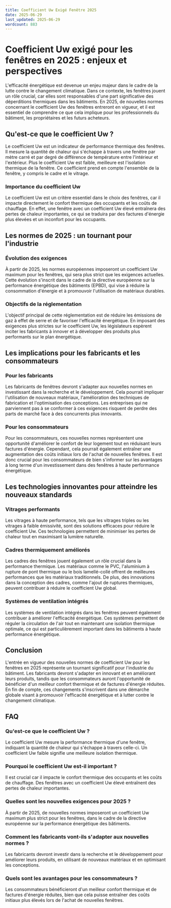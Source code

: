```yaml
---
title: Coefficient Uw Exigé Fenêtre 2025
date: 2025-06-29
last_updated: 2025-06-29
wordcount: 883
---
```


# Coefficient Uw exigé pour les fenêtres en 2025 : enjeux et perspectives

L'efficacité énergétique est devenue un enjeu majeur dans le cadre de la lutte contre le changement climatique. Dans ce contexte, les fenêtres jouent un rôle crucial, car elles sont responsables d'une part significative des déperditions thermiques dans les bâtiments. En 2025, de nouvelles normes concernant le coefficient Uw des fenêtres entreront en vigueur, et il est essentiel de comprendre ce que cela implique pour les professionnels du bâtiment, les propriétaires et les futurs acheteurs.

## Qu'est-ce que le coefficient Uw ?

Le coefficient Uw est un indicateur de performance thermique des fenêtres. Il mesure la quantité de chaleur qui s'échappe à travers une fenêtre par mètre carré et par degré de différence de température entre l'intérieur et l'extérieur. Plus le coefficient Uw est faible, meilleure est l'isolation thermique de la fenêtre. Ce coefficient prend en compte l'ensemble de la fenêtre, y compris le cadre et le vitrage.

### Importance du coefficient Uw

Le coefficient Uw est un critère essentiel dans le choix des fenêtres, car il impacte directement le confort thermique des occupants et les coûts de chauffage. En effet, une fenêtre avec un coefficient Uw élevé entraînera des pertes de chaleur importantes, ce qui se traduira par des factures d'énergie plus élevées et un inconfort pour les occupants.

## Les normes de 2025 : un tournant pour l'industrie

### Évolution des exigences

À partir de 2025, les normes européennes imposeront un coefficient Uw maximum pour les fenêtres, qui sera plus strict que les exigences actuelles. Cette évolution s'inscrit dans le cadre de la directive européenne sur la performance énergétique des bâtiments (EPBD), qui vise à réduire la consommation d'énergie et à promouvoir l'utilisation de matériaux durables.

### Objectifs de la réglementation

L'objectif principal de cette réglementation est de réduire les émissions de gaz à effet de serre et de favoriser l'efficacité énergétique. En imposant des exigences plus strictes sur le coefficient Uw, les législateurs espèrent inciter les fabricants à innover et à développer des produits plus performants sur le plan énergétique.

## Les implications pour les fabricants et les consommateurs

### Pour les fabricants

Les fabricants de fenêtres devront s'adapter aux nouvelles normes en investissant dans la recherche et le développement. Cela pourrait impliquer l'utilisation de nouveaux matériaux, l'amélioration des techniques de fabrication et l'optimisation des conceptions. Les entreprises qui ne parviennent pas à se conformer à ces exigences risquent de perdre des parts de marché face à des concurrents plus innovants.

### Pour les consommateurs

Pour les consommateurs, ces nouvelles normes représentent une opportunité d'améliorer le confort de leur logement tout en réduisant leurs factures d'énergie. Cependant, cela pourrait également entraîner une augmentation des coûts initiaux lors de l'achat de nouvelles fenêtres. Il est donc crucial pour les consommateurs de bien s'informer sur les avantages à long terme d'un investissement dans des fenêtres à haute performance énergétique.

## Les technologies innovantes pour atteindre les nouveaux standards

### Vitrages performants

Les vitrages à haute performance, tels que les vitrages triples ou les vitrages à faible émissivité, sont des solutions efficaces pour réduire le coefficient Uw. Ces technologies permettent de minimiser les pertes de chaleur tout en maximisant la lumière naturelle.

### Cadres thermiquement améliorés

Les cadres des fenêtres jouent également un rôle crucial dans la performance thermique. Les matériaux comme le PVC, l'aluminium à rupture de pont thermique ou le bois lamellé-collé offrent de meilleures performances que les matériaux traditionnels. De plus, des innovations dans la conception des cadres, comme l'ajout de ruptures thermiques, peuvent contribuer à réduire le coefficient Uw global.

### Systèmes de ventilation intégrés

Les systèmes de ventilation intégrés dans les fenêtres peuvent également contribuer à améliorer l'efficacité énergétique. Ces systèmes permettent de réguler la circulation de l'air tout en maintenant une isolation thermique optimale, ce qui est particulièrement important dans les bâtiments à haute performance énergétique.

## Conclusion

L'entrée en vigueur des nouvelles normes de coefficient Uw pour les fenêtres en 2025 représente un tournant significatif pour l'industrie du bâtiment. Les fabricants devront s'adapter en innovant et en améliorant leurs produits, tandis que les consommateurs auront l'opportunité de bénéficier d'un meilleur confort thermique et de factures d'énergie réduites. En fin de compte, ces changements s'inscrivent dans une démarche globale visant à promouvoir l'efficacité énergétique et à lutter contre le changement climatique.

## FAQ

### Qu'est-ce que le coefficient Uw ?

Le coefficient Uw mesure la performance thermique d'une fenêtre, indiquant la quantité de chaleur qui s'échappe à travers celle-ci. Un coefficient Uw faible signifie une meilleure isolation thermique.

### Pourquoi le coefficient Uw est-il important ?

Il est crucial car il impacte le confort thermique des occupants et les coûts de chauffage. Des fenêtres avec un coefficient Uw élevé entraînent des pertes de chaleur importantes.

### Quelles sont les nouvelles exigences pour 2025 ?

À partir de 2025, de nouvelles normes imposeront un coefficient Uw maximum plus strict pour les fenêtres, dans le cadre de la directive européenne sur la performance énergétique des bâtiments.

### Comment les fabricants vont-ils s'adapter aux nouvelles normes ?

Les fabricants devront investir dans la recherche et le développement pour améliorer leurs produits, en utilisant de nouveaux matériaux et en optimisant les conceptions.

### Quels sont les avantages pour les consommateurs ?

Les consommateurs bénéficieront d'un meilleur confort thermique et de factures d'énergie réduites, bien que cela puisse entraîner des coûts initiaux plus élevés lors de l'achat de nouvelles fenêtres.